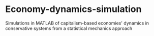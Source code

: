 # Economy-dynamics-simulation
Simulations in MATLAB of capitalism-based economies' dynamics in conservative systems from a statistical mechanics approach

